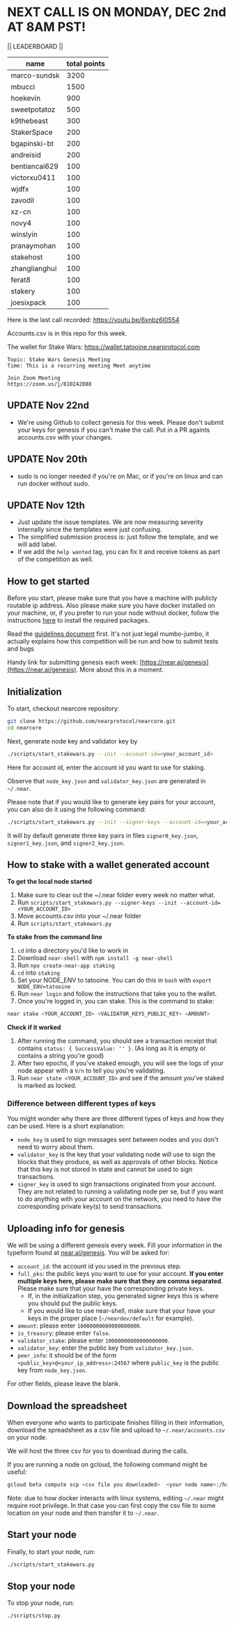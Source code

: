 # **NEXT CALL IS ON MONDAY, DEC 2nd AT 8AM PST!**

|| LEADERBOARD ||

| name          | total points |
|---------------|--------------|
| marco-sundsk  | 3200         |
| mbucci        | 1500         |
| hoekevin      | 900          |
| sweetpotatoz  | 500          |
| k9thebeast    | 300          |
| StakerSpace   | 200          |
| bgapinski-bt  | 200          |
| andreisid     | 200          |
| bentiancai629 | 100          |
| victorxu0411  | 100          |
| wjdfx         | 100          |
| zavodil       | 100          |
| xz-cn         | 100          |
| novy4         | 100          |
| winslyin      | 100          |
| pranaymohan   | 100          |
| stakehost     | 100          |
| zhanglianghui | 100          |
| ferat8        | 100          |
| stakery       | 100          |
| joesixpack    | 100          |

Here is the last call recorded: https://youtu.be/6xnbz6I0554

Accounts.csv is in this repo for this week.

The wallet for Stake Wars: https://wallet.tatooine.nearprotocol.com

~~~LINK TO NEXT CALL~~~
Topic: Stake Wars Genesis Meeting
Time: This is a recurring meeting Meet anytime

Join Zoom Meeting
https://zoom.us/j/810242088
~~~~~~~~~~~~~~~~~~~~~~~

## UPDATE Nov 22nd

* We're using Github to collect genesis for this week. Please don't submit your keys for genesis if you can't make the call. Put in a PR againts accounts.csv with your changes.

## UPDATE Nov 20th

* sudo is no longer needed if you're on Mac, or if you're on linux and can run docker without sudo.

## UPDATE Nov 12th

* Just update the issue templates. We are now measuring severity internally since the templates were just confusing.
* The simplified submission process is: just follow the template, and we will add label.
* If we add the `help wanted` tag, you can fix it and receive tokens as part of the competition as well.

## How to get started

Before you start, please make sure that you have a machine with
publicly routable ip address. Also please make sure you have docker
installed on your machine, or, if you prefer to run your node
without docker, follow the instructions [here](https://docs.nearprotocol.com/docs/local-setup/running-testnet)
to install the required packages.

Read the [guidelines document](GUIDELINES.md) first. It's not just legal mumbo-jumbo, it actually explains how this competition will be run and how to submit tests and bugs

Handy link for submitting genesis each week: [https://near.ai/genesis](https://near.ai/genesis). More about this in a moment.

## Initialization

To start, checkout nearcore repository:

```bash
git clone https://github.com/nearprotocol/nearcore.git
cd nearcore
```

Next, generate node key and validator key by

```bash
./scripts/start_stakewars.py --init --account-id=<your_account_id>
```

Here for account id, enter the account id you want to use for staking.

Observe that `node_key.json` and `validator_key.json` are
generated in `~/.near`.

Please note that if you would like to generate key pairs for your account,
you can also do it using the following command:

```bash
./scripts/start_stakewars.py --init --signer-keys --account-id=<your_account_id>
```

It will by default generate three key pairs in files `signer0_key.json`, `signer1_key.json`, and
`signer2_key.json`.

## How to stake with a wallet generated account

**To get the local node started**
1. Make sure to clear out the ~/.near folder every week no matter what. 
2. Run `scripts/start_stakewars.py --signer-keys --init --account-id=<YOUR_ACCOUNT_ID>`
3. Move accounts.csv into your ~/.near folder
4. Run `scripts/start_stakewars.py`

**To stake from the command line**
1. `cd` into a directory you'd like to work in
2. Download `near-shell` with `npm install -g near-shell`
3. Run `npx create-near-app staking`
4. `cd` into `staking`
5. Set your NODE_ENV to tatooine. You can do this in `bash` with `export NODE_ENV=tatooine`
6. Run `near login` and follow the instructions that take you to the wallet.
5. Once you're logged in, you can stake. This is the command to stake:
```bash
near stake <YOUR_ACCOUNT_ID> <VALIDATOR_KEYS_PUBLIC_KEY> <AMOUNT>
```

**Check if it worked**
1. After running the command, you should see a transaction receipt that contains `status: { SuccessValue: '' }`. (As long as it is empty or contains a string you're good)
2. After two epochs, if you've staked enough, you will see the logs of your node appear with a `V/n` to tell you you're validating.
3. Run `near state <YOUR_ACCOUNT_ID>` and see if the amount you've staked is marked as locked.

### Difference between different types of keys

You might wonder why there are three different types of keys and how they can be used. Here is a short explanation:

* `node_key` is used to sign messages sent between nodes and you don't need to worry about them.
* `validator_key` is the key that your validating node will use to sign the blocks that they produce, as well as approvals of other blocks.
Notice that this key is not stored in state and cannot be used to sign transactions.
* `signer_key` is used to sign transactions originated from your account. They are not related to running a validating node per se,
but if you want to do anything with your account on the network, you need to have the corresponding private key(s) to send transactions.

## Uploading info for genesis

We will be using a different genesis every week.
Fill your information in the typeform found at [near.ai/genesis](https://near.ai/genesis). You will be asked for:

* `account_id`: the account id you used in the previous step.
* `full_pks`: the public keys you want to use for your account. **If you enter multiple keys here, please make sure that they are comma separated**. Please make sure that your have the corresponding private keys.
  * If, in the initialization step, you generated signer keys this is where you should put the public keys.
  * If you would like to use near-shell, make sure that your have your keys in the proper place (`~/neardev/default` for example).
* `amount`: please enter `10000000000000000000`.
* `is_treasury`: please enter `false`.
* `validator_stake`: please enter `10000000000000000000`.
* `validator_key`: enter the public key from `validator_key.json`.
* `peer_info`: it should be of the form `<public_key>@<your_ip_address>:24567` where
`public_key` is the public key from `node_key.json`.

For other fields, please leave the blank.

## Download the spreadsheet

When everyone who wants to participate finishes filling in their information,
download the spreadsheet as a csv file and upload to `~/.near/accounts.csv` on your node.

We will host the three csv for you to download during the calls.

If you are running a node on gcloud, the following command might be useful:

```bash
gcloud beta compute scp <csv file you downloaded>  <your node name>:/home/<your user name>/.near/accounts.csv
```

Note: due to how docker interacts with linux systems, editing `~/.near` might
require root privilege. In that case you can first copy the csv file to some location
on your node and then transfer it to `~/.near`.

## Start your node

Finally, to start your node, run:

```bash
./scripts/start_stakewars.py
```

## Stop your node

To stop your node, run:

```bash
./scripts/stop.py
```
